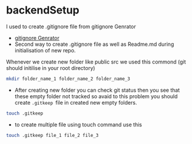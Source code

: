 # backendSetup
I used to create .gitignore file from gitignore Genrator
- [gitignore Genrator](https://mrkandreev.name/snippets/gitignore-generator/)<br>
- Second way to create .gitignore file as well as Readme.md during initialisation of new repo.<br>

Whenever we create new folder like public src we used this commond (git should initilise in your root directory)
```bash
mkdir folder_name_1 folder_name_2 folder_name_3
```
- After creating new folder you can check git status then you see that these empty folder not tracked so avaid to this problem you should create `.gitkeep `file in created new empty folders.
```bash
touch .gitkeep
```
- to create multiple file using touch command use this
```bash
touch .gitkeep file_1 file_2 file_3
```


